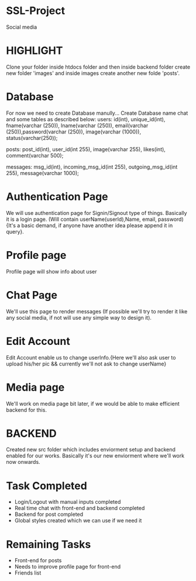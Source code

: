 # SSL-Project

Social media

# HIGHLIGHT

Clone your folder inside htdocs folder and then inside backend folder create new folder 'images' and inside images create another new folde 'posts'.

# Database

For now we need to create Database manully...
Create Database name chat and some tables as described below:
users: id(int), unique_id(int), fname(varchar (250)), lname(varchar (250)), email(varchar (250)),password(varchar (250)), image(varchar (1000)), status(varchar(250));

posts: post_id(int), user_id(int 255), image(varchar 255), likes(int), comment(varchar 500);

messages: msg_id(int), incoming_msg_id(int 255), outgoing_msg_id(int 255), message(varchar 1000);

# Authentication Page

We will use authentication page for Signin/Signout type of things. Basically it is a login page. (Will contain userName(userId),Name, email, password) {It's a basic demand, if anyone
have another idea please append it in query}.

# Profile page

Profile page will show info about user

# Chat Page

We'll use this page to render messages (If possible we'll try to render it like any social media, if not will use any simple way to design it).

# Edit Account

Edit Account enable us to change userInfo.{Here we'll also ask user to upload his/her pic && currently we'll not ask to change userName}

# Media page

We'll work on media page bit later, if we would be able to make efficient backend for this.

# BACKEND

Created new src folder which includes enviorment setup and backend enabled for our works. Basically it's our new enviorment where we'll work now onwards.

# Task Completed

- Login/Logout with manual inputs completed
- Real time chat with front-end and backend completed
- Backend for post completed
- Global styles created which we can use if we need it

# Remaining Tasks

- Front-end for posts
- Needs to improve profile page for front-end
- Friends list
